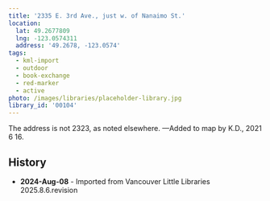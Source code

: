 ```yaml
---
title: '2335 E. 3rd Ave., just w. of Nanaimo St.'
location:
  lat: 49.2677809
  lng: -123.0574311
  address: '49.2678, -123.0574'
tags:
  - kml-import
  - outdoor
  - book-exchange
  - red-marker
  - active
photo: /images/libraries/placeholder-library.jpg
library_id: '00104'
---
```

The address is not 2323, as noted elsewhere.
—Added to map by K.D., 2021 6 16.

## History
- **2024-Aug-08** - Imported from Vancouver Little Libraries 2025.8.6.revision
